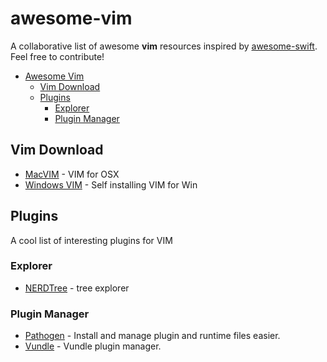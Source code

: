 awesome-vim
===========

A collaborative list of awesome **vim** resources inspired by [awesome-swift](https://github.com/matteocrippa/awesome-swift). Feel free to contribute!


- [Awesome Vim](#awesome-vim)
  - [Vim Download](#vim-download)
  - [Plugins](#plugins)    
    - [Explorer](#explorer)
    - [Plugin Manager](#plugin-manager)  


## Vim Download

* [MacVIM](https://github.com/b4winckler/macvim) - VIM for OSX
* [Windows VIM](ftp://ftp.vim.org/pub/vim/pc/gvim74.exe) - Self installing VIM for Win

## Plugins
A cool list of interesting plugins for VIM

### Explorer
* [NERDTree](https://github.com/scrooloose/nerdtree) - tree explorer


### Plugin Manager
* [Pathogen](https://github.com/tpope/vim-pathogen) - Install and manage plugin and runtime files easier.
* [Vundle](https://github.com/gmarik/Vundle.vim) - Vundle plugin manager.
